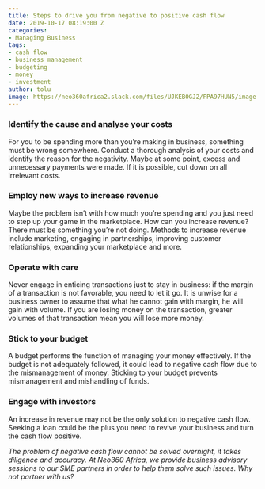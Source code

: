 ```yaml
---
title: Steps to drive you from negative to positive cash flow
date: 2019-10-17 08:19:00 Z
categories:
- Managing Business
tags:
- cash flow
- business management
- budgeting
- money
- investment
author: tolu
image: https://neo360africa2.slack.com/files/UJKEB0GJ2/FPA97HUN5/image.png
---
```


### Identify the cause and analyse your costs

For you to be spending more than you’re making in business, something must be wrong somewhere. Conduct a thorough analysis of your costs and identify the reason for the negativity. Maybe at some point, excess and unnecessary payments were made. If it is possible, cut down on all irrelevant costs.

### Employ new ways to increase revenue

Maybe the problem isn’t with how much you’re spending and you just need to step up your game in the marketplace. How can you increase revenue? There must be something you’re not doing. Methods to increase revenue include marketing, engaging in partnerships, improving customer relationships, expanding your marketplace and more.

### Operate with care

Never engage in enticing transactions just to stay in business: if the margin of a transaction is not favorable, you need to let it go. It is unwise for a business owner to assume that what he cannot gain with margin, he will gain with volume. If you are losing money on the transaction, greater volumes of that transaction mean you will lose more money.

### Stick to your budget

A budget performs the function of managing your money effectively. If the budget is not adequately followed, it could lead to negative cash flow due to the mismanagement of money. Sticking to your budget prevents mismanagement and mishandling of funds.

### Engage with investors

An increase in revenue may not be the only solution to negative cash flow. Seeking a loan could be the plus you need to revive your business and turn the cash flow positive.

*The problem of negative cash flow cannot be solved overnight, it takes diligence and accuracy. At Neo360 Africa, we provide business advisory sessions to our SME partners in order to help them solve such issues. Why not partner with us?*

